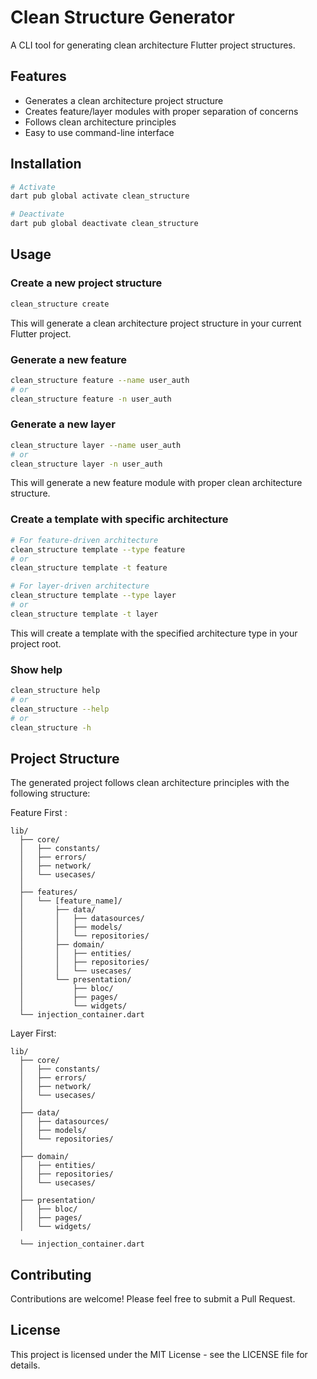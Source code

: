 # Clean Structure Generator

A CLI tool for generating clean architecture Flutter project structures.

## Features

- Generates a clean architecture project structure
- Creates feature/layer modules with proper separation of concerns
- Follows clean architecture principles
- Easy to use command-line interface

## Installation

```bash
# Activate
dart pub global activate clean_structure

# Deactivate
dart pub global deactivate clean_structure
```

## Usage

### Create a new project structure

```bash
clean_structure create
```

This will generate a clean architecture project structure in your current Flutter project.

### Generate a new feature

```bash
clean_structure feature --name user_auth
# or
clean_structure feature -n user_auth
```

### Generate a new layer

```bash
clean_structure layer --name user_auth
# or
clean_structure layer -n user_auth
```

This will generate a new feature module with proper clean architecture structure.

### Create a template with specific architecture

```bash
# For feature-driven architecture
clean_structure template --type feature
# or
clean_structure template -t feature

# For layer-driven architecture
clean_structure template --type layer
# or
clean_structure template -t layer
```

This will create a template with the specified architecture type in your project root.

### Show help

```bash
clean_structure help
# or
clean_structure --help
# or
clean_structure -h
```

## Project Structure

The generated project follows clean architecture principles with the following structure:

Feature First :

```
lib/
  ├── core/
  │   ├── constants/
  │   ├── errors/
  │   ├── network/
  │   └── usecases/
  │    
  ├── features/
  │   └── [feature_name]/
  │       ├── data/
  │       │   ├── datasources/
  │       │   ├── models/
  │       │   └── repositories/
  │       ├── domain/
  │       │   ├── entities/
  │       │   ├── repositories/
  │       │   └── usecases/
  │       └── presentation/
  │           ├── bloc/
  │           ├── pages/
  │           └── widgets/
  └── injection_container.dart
```

Layer First: 

```
lib/
  ├── core/
  │   ├── constants/
  │   ├── errors/
  │   ├── network/
  │   └── usecases/
  │   
  ├── data/
  │   ├── datasources/
  │   ├── models/
  │   └── repositories/
  │
  ├── domain/
  │   ├── entities/
  │   ├── repositories/
  │   └── usecases/
  │
  ├── presentation/
  │   ├── bloc/
  │   ├── pages/
  │   └── widgets/

  └── injection_container.dart
```

## Contributing

Contributions are welcome! Please feel free to submit a Pull Request.

## License

This project is licensed under the MIT License - see the LICENSE file for details.
